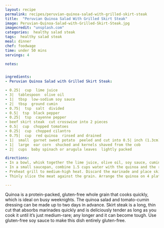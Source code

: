 ```yaml
---
layout: recipe
permalink: recipes/peruvian-quinoa-salad-with-grilled-skirt-steak
title:  "Peruvian Quinoa Salad With Grilled Skirt Steak"
image: Peruvian-Quinoa-Salad-with-Grilled-Skirt-Steak.jpg
imagecredit: "unsplash.com"
categories:  healthy salad steak
tags:  healthy salad steak
meal: dinner
chef: foodwage
time: under 50 mins
servings: 4

notes:


ingredients:
- Peruvian Quinoa Salad with Grilled Skirt Steak:

- 0.25|  cup  lime juice
- 3|  tablespoon  olive oil
- 1|  tbsp  low-sodium soy sauce
- 2|  tbsp  ground cumin
- 0.75|  tsp  salt  divided
- 0.5|  tsp  black pepper
- 0.25|  tsp  cayenne pepper
- beef skirt steak  cut crosswise into 2 pieces
- 0.5|  cup  chopped tomatoes
- 0.25|  cup  chopped cilantro
- 0.75|  cup  red quinoa  rinsed and drained
- 1|  small  garnet sweet potato  peeled and cut into 0.5| inch (1.3cm) cubes
- 1|  large  ear corn  shucked and kernels shaved from the cob
- 2|  cups  baby spinach or arugula leaves  lightly packed

directions:
- In a bowl, whisk together the lime juice, olive oil, soy sauce, cumin, 1/4 teaspoon of the salt, black pepper and cayenne. Pour 1/4 cup of the mixture into a zip-top bag. Add the beef to the bag and marinate for at least 30 minutes at room temperature and up to 4 hours in the refrigerator. Add the tomatoes and cilantro to the remaining lime juice mixture and set aside.
- In a small saucepan, combine 1.5 cups water with the quinoa and the remaining 0.5 teaspoon salt; stir to combine. Put the sweet potatoes and corn in the pan but do not stir. Bring to a boil over high heat. Cover, reduce heat to low and simmer until the water is absorbed and the grains and sweet potato are tender, 15 minutes. Remove from heat, stir in the spinach and let stand covered for 10 minutes.
- Preheat grill to medium-high heat. Discard the marinade and place skirt steak on the grill. Grill until the steak is medium rare (140°F/60°C), 3–4 minutes per side. Do not overcook or the meat will be tough. Transfer the steak to a cutting board, loosely cover with foil and let rest for 10 minutes.
- Thinly slice the meat against the grain. Arrange the quinoa on 4 plates and place the steak on top. Drizzle with remaining lime-tomato dressing and serve.

---
```


Quinoa is a protein-packed, gluten-free whole grain that cooks quickly, which is ideal on busy weeknights. The quinoa salad and tomato-cumin dressing can be made up to two days in advance. Skirt steak is a long, thin cut that absorbs marinades quickly and is deliciously tender as long as you cook it until it’s just medium-rare; any longer and it can become tough. Use gluten-free soy sauce to make this dish entirely gluten-free.